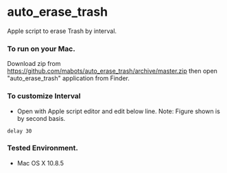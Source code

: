 auto_erase_trash
================

Apple script to erase Trash by interval.

### To run on your Mac.

Download zip from https://github.com/mabots/auto_erase_trash/archive/master.zip then open "auto_erase_trash" application from Finder.

### To customize Interval
- Open with Apple script editor and edit below line. Note: Figure shown is by second basis.

```
delay 30
```

### Tested Environment.
- Mac OS X 10.8.5
